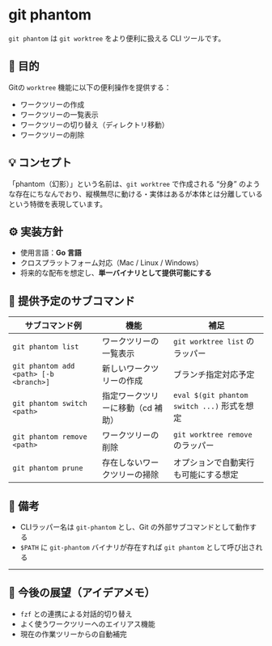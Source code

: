 # git phantom

`git phantom` は `git worktree` をより便利に扱える CLI ツールです。

## 🎯 目的

Gitの `worktree` 機能に以下の便利操作を提供する：

- ワークツリーの作成
- ワークツリーの一覧表示
- ワークツリーの切り替え（ディレクトリ移動）
- ワークツリーの削除

## 💡 コンセプト

「phantom（幻影）」という名前は、`git worktree` で作成される “分身” のような存在にちなんでおり、縦横無尽に動ける・実体はあるが本体とは分離しているという特徴を表現しています。

## ⚙️ 実装方針

- 使用言語：**Go 言語**
- クロスプラットフォーム対応（Mac / Linux / Windows）
- 将来的な配布を想定し、**単一バイナリとして提供可能にする**

## 🧪 提供予定のサブコマンド

| サブコマンド例 | 機能 | 補足 |
|----------------|------|------|
| `git phantom list` | ワークツリーの一覧表示 | `git worktree list` のラッパー |
| `git phantom add <path> [-b <branch>]` | 新しいワークツリーの作成 | ブランチ指定対応予定 |
| `git phantom switch <path>` | 指定ワークツリーに移動（cd 補助） | `eval $(git phantom switch ...)` 形式を想定 |
| `git phantom remove <path>` | ワークツリーの削除 | `git worktree remove` のラッパー |
| `git phantom prune` | 存在しないワークツリーの掃除 | オプションで自動実行も可能にする想定 |

## 📝 備考

- CLIラッパー名は `git-phantom` とし、Git の外部サブコマンドとして動作する
- `$PATH` に `git-phantom` バイナリが存在すれば `git phantom` として呼び出される

---

## 🧭 今後の展望（アイデアメモ）

- `fzf` との連携による対話的切り替え
- よく使うワークツリーへのエイリアス機能
- 現在の作業ツリーからの自動補完

